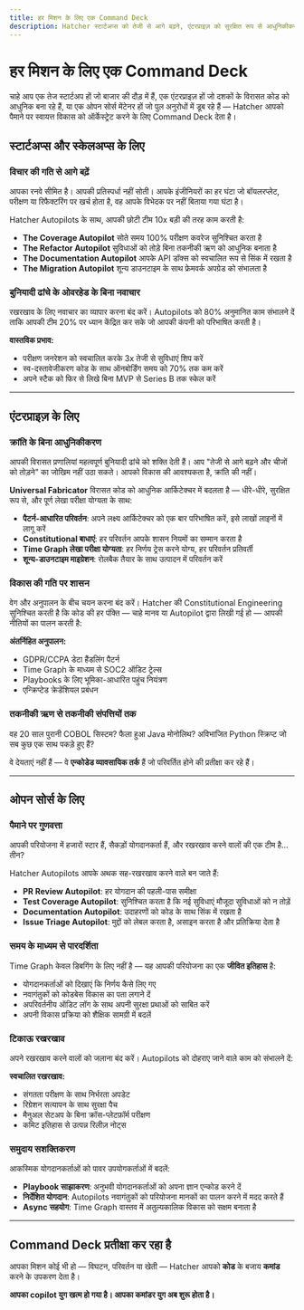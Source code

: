 ```yaml
---
title: हर मिशन के लिए एक Command Deck
description: Hatcher स्टार्टअप्स को तेजी से आगे बढ़ने, एंटरप्राइज़ को सुरक्षित रूप से आधुनिकीकरण करने, और ओपन सोर्स परियोजनाओं को पैमाने पर गुणवत्ता बनाए रखने में सशक्त बनाता है।
---
```


# हर मिशन के लिए एक Command Deck

चाहे आप एक तेज स्टार्टअप हों जो बाजार की दौड़ में हैं, एक एंटरप्राइज़ हों जो दशकों के विरासत कोड को आधुनिक बना रहे हैं, या एक ओपन सोर्स मेंटेनर हों जो पुल अनुरोधों में डूब रहे हैं — Hatcher आपको पैमाने पर स्वायत्त विकास को ऑर्केस्ट्रेट करने के लिए Command Deck देता है।

## स्टार्टअप्स और स्केलअप्स के लिए

### **विचार की गति से आगे बढ़ें**

आपका रनवे सीमित है। आपकी प्रतिस्पर्धा नहीं सोती। आपके इंजीनियरों का हर घंटा जो बॉयलरप्लेट, परीक्षण या रिफैक्टरिंग पर खर्च होता है, वह आपके विभेदक पर नहीं बिताया गया घंटा है।

Hatcher Autopilots के साथ, आपकी छोटी टीम 10x बड़ी की तरह काम करती है:

- **The Coverage Autopilot** सोते समय 100% परीक्षण कवरेज सुनिश्चित करता है
- **The Refactor Autopilot** सुविधाओं को तोड़े बिना तकनीकी ऋण को आधुनिक बनाता है
- **The Documentation Autopilot** आपके API डॉक्स को स्वचालित रूप से सिंक में रखता है
- **The Migration Autopilot** शून्य डाउनटाइम के साथ फ्रेमवर्क अपग्रेड को संभालता है

### **बुनियादी ढांचे के ओवरहेड के बिना नवाचार**

रखरखाव के लिए नवाचार का व्यापार करना बंद करें। Autopilots को 80% अनुमानित काम संभालने दें ताकि आपकी टीम 20% पर ध्यान केंद्रित कर सके जो आपकी कंपनी को परिभाषित करती है।

**वास्तविक प्रभाव:**

- परीक्षण जनरेशन को स्वचालित करके 3x तेजी से सुविधाएं शिप करें
- स्व-दस्तावेजीकरण कोड के साथ ऑनबोर्डिंग समय को 70% तक कम करें
- अपने स्टैक को फिर से लिखे बिना MVP से Series B तक स्केल करें

---

## एंटरप्राइज़ के लिए

### **क्रांति के बिना आधुनिकीकरण**

आपकी विरासत प्रणालियां महत्वपूर्ण बुनियादी ढांचे को शक्ति देती हैं। आप "तेजी से आगे बढ़ने और चीजों को तोड़ने" का जोखिम नहीं उठा सकते। आपको विकास की आवश्यकता है, क्रांति की नहीं।

**Universal Fabricator** विरासत कोड को आधुनिक आर्किटेक्चर में बदलता है — धीरे-धीरे, सुरक्षित रूप से, और पूर्ण लेखा परीक्षा योग्यता के साथ:

- **पैटर्न-आधारित परिवर्तन**: अपने लक्ष्य आर्किटेक्चर को एक बार परिभाषित करें, इसे लाखों लाइनों में लागू करें
- **Constitutional बाधाएं**: हर परिवर्तन आपके शासन नियमों का सम्मान करता है
- **Time Graph लेखा परीक्षा योग्यता**: हर निर्णय ट्रेस करने योग्य, हर परिवर्तन प्रतिवर्ती
- **शून्य-डाउनटाइम माइग्रेशन**: रोलबैक तैयार के साथ उत्पादन में परिवर्तन करें

### **विकास की गति पर शासन**

वेग और अनुपालन के बीच चयन करना बंद करें। Hatcher की Constitutional Engineering सुनिश्चित करती है कि कोड की हर पंक्ति — चाहे मानव या Autopilot द्वारा लिखी गई हो — आपकी नीतियों का पालन करती है:

**अंतर्निहित अनुपालन:**

- GDPR/CCPA डेटा हैंडलिंग पैटर्न
- Time Graph के माध्यम से SOC2 ऑडिट ट्रेल्स
- Playbooks के लिए भूमिका-आधारित पहुंच नियंत्रण
- एन्क्रिप्टेड क्रेडेंशियल प्रबंधन

### **तकनीकी ऋण से तकनीकी संपत्तियों तक**

वह 20 साल पुरानी COBOL सिस्टम? फैला हुआ Java मोनोलिथ? अविभाजित Python स्क्रिप्ट जो सब कुछ एक साथ पकड़े हुए हैं?

वे देयताएं नहीं हैं — वे **एन्कोडेड व्यावसायिक तर्क** हैं जो परिवर्तित होने की प्रतीक्षा कर रहे हैं।

---

## ओपन सोर्स के लिए

### **पैमाने पर गुणवत्ता**

आपकी परियोजना में हजारों स्टार हैं, सैकड़ों योगदानकर्ता हैं, और रखरखाव करने वालों की एक टीम है... तीन?

Hatcher Autopilots आपके अथक सह-रखरखाव करने वाले बन जाते हैं:

- **PR Review Autopilot**: हर योगदान की पहली-पास समीक्षा
- **Test Coverage Autopilot**: सुनिश्चित करता है कि नई सुविधाएं मौजूदा सुविधाओं को न तोड़ें
- **Documentation Autopilot**: उदाहरणों को कोड के साथ सिंक में रखता है
- **Issue Triage Autopilot**: मुद्दों को लेबल करता है, असाइन करता है और प्रतिक्रिया देता है

### **समय के माध्यम से पारदर्शिता**

Time Graph केवल डिबगिंग के लिए नहीं है — यह आपकी परियोजना का एक **जीवित इतिहास** है:

- योगदानकर्ताओं को दिखाएं कि निर्णय कैसे लिए गए
- नवागंतुकों को कोडबेस विकास का पता लगाने दें
- अपरिवर्तनीय ऑडिट लॉग के साथ अपनी सुरक्षा प्रथाओं को साबित करें
- अपनी विकास प्रक्रिया को शैक्षिक सामग्री में बदलें

### **टिकाऊ रखरखाव**

अपने रखरखाव करने वालों को जलाना बंद करें। Autopilots को दोहराए जाने वाले काम को संभालने दें:

**स्वचालित रखरखाव:**

- संगतता परीक्षण के साथ निर्भरता अपडेट
- रिग्रेशन सत्यापन के साथ सुरक्षा पैच
- मैनुअल सेटअप के बिना क्रॉस-प्लेटफ़ॉर्म परीक्षण
- कमिट इतिहास से उत्पन्न रिलीज़ नोट्स

### **समुदाय सशक्तिकरण**

आकस्मिक योगदानकर्ताओं को पावर उपयोगकर्ताओं में बदलें:

- **Playbook साझाकरण**: अनुभवी योगदानकर्ताओं को अपना ज्ञान एन्कोड करने दें
- **निर्देशित योगदान**: Autopilots नवागंतुकों को परियोजना मानकों का पालन करने में मदद करते हैं
- **Async सहयोग**: Time Graph वास्तव में अतुल्यकालिक विकास को सक्षम बनाता है

---

## Command Deck प्रतीक्षा कर रहा है

आपका मिशन कोई भी हो — विघटन, परिवर्तन या खेती — Hatcher आपको **कोड** के बजाय **कमांड** करने के उपकरण देता है।

**आपका copilot युग खत्म हो गया है। आपका कमांडर युग अब शुरू होता है।**

<PageCTA
  title="अपनी Command शैली खोजें"
  subtitle="चाहे आप विघटन कर रहे हों, परिवर्तन कर रहे हों, या खेती कर रहे हों—Hatcher आपके अनुकूल है"
  buttonText="Command करना शुरू करें"
  buttonLink="/hi/getting-started"
  buttonStyle="secondary"
  footer="Copilot से कमांडर तक। आपका विकास यहां शुरू होता है।"
/>
